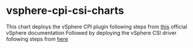 # vsphere-cpi-csi-charts

This chart deploys the vSphere CPI plugin following steps from [this](https://vsphere-csi-driver.sigs.k8s.io/driver-deployment/prerequisites.html#vsphere_cpi) official vSphere documentation
Followed by deploying the vSphere CSI driver following steps from [here](https://vsphere-csi-driver.sigs.k8s.io/features/vsphere_csi_migration.html)
